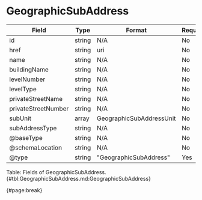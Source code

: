 <!--
    ATTENTION: This file was generated via gradle!
               Do NOT manually edit this file! Any such changes will be overwritten!
-->

# GeographicSubAddress

| Field | Type | Format | Required |
| ------- | ------- | ------- | --- |
| id | string | N/A | No |
| href | string | uri | No |
| name | string | N/A | No |
| buildingName | string | N/A | No |
| levelNumber | string | N/A | No |
| levelType | string | N/A | No |
| privateStreetName | string | N/A | No |
| privateStreetNumber | string | N/A | No |
| subUnit | array | GeographicSubAddressUnit | No |
| subAddressType | string | N/A | No |
| @baseType | string | N/A | No |
| @schemaLocation | string | N/A | No |
| @type | string | "GeographicSubAddress" | Yes |

Table: Fields of GeographicSubAddress. {#tbl:GeographicSubAddress.md:GeographicSubAddress}

{#page:break}
